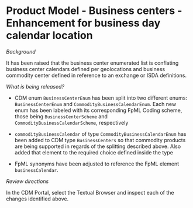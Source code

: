 # Product Model - Business centers - Enhancement for business day calendar location

_Background_

It has been raised that the business center enumerated list is conflating business center calendars defined per geolocations and business commodity center defined in reference to an exchange or ISDA definitions.

_What is being released?_

- CDM enum `BusinessCenterEnum` has been split into two different enums: `BusinessCenterEnum` and `CommodityBusinessCalendarEnum`. Each new enum has been labeled with its corresponding FpML Coding scheme, those being `BusinessCenterScheme` and `CommodityBusinessCalendarScheme`, respectively

- `commodityBusinessCalendar` of type `CommodityBusinessCalendarEnum` has been added to CDM type `BusinessCenters` so that commodity products are being supported in regards of the splitting described above. Also added that element to the required choice defined inside the type

- FpML synonyms have been adjusted to reference the FpML element `businessCalendar`.

_Review directions_

In the CDM Portal, select the Textual Browser and inspect each of the changes identified above.
